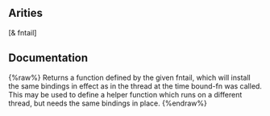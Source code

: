 ## Arities
[& fntail]

## Documentation
{%raw%}
Returns a function defined by the given fntail, which will install the
  same bindings in effect as in the thread at the time bound-fn was called.
  This may be used to define a helper function which runs on a different
  thread, but needs the same bindings in place.
{%endraw%}
